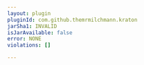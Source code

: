 ```yaml
---
layout: plugin
pluginId: com.github.themrmilchmann.kraton
jarSha1: INVALID
isJarAvailable: false
error: NONE
violations: []

---
```


